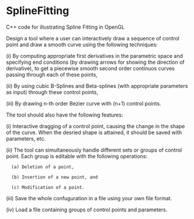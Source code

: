 SplineFitting
=============

C++ code for illustrating Spline Fitting in OpenGL

Design a tool where a user can interactively draw a sequence of control point and draw a smooth curve using the following techniques:

(i) By computing appropriate first derivatives in the parametric space and specifying end conditions (by drawing arrows for showing the direction of derivative), to get a piecewise smooth second order continuos curves passing through each of these points,

(ii) By using cubic B-Splines and Beta-splines (with appropriate parameters as input) through these control points,

(iii) By drawing n-th order Bezier curve with (n+1) control points.

 

The tool should also have the following features:

(i) Interactive dragging of a control point, causing the change in the shape of the curve. When the desried shape is attained, it should be saved with parameters, etc.

(ii) The tool can simultaneously handle different sets or groups of control point. Each group is editable with the following operations:

      (a) Deletion of a point,

      (b) Insertion of a new point, and

      (c) Modification of a point.

(iii) Save the whole confuguration in a file using your own file format.

(iv) Load a file containing groups of control points and parameters.
